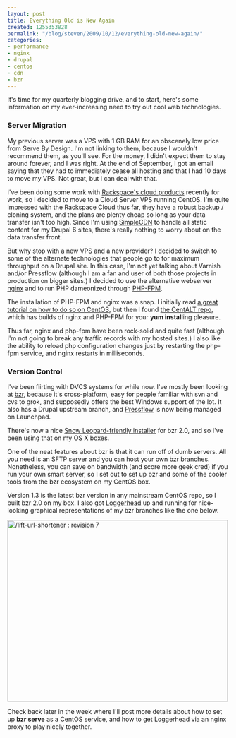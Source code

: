 ```yaml
---
layout: post
title: Everything Old is New Again
created: 1255353828
permalink: "/blog/steven/2009/10/12/everything-old-new-again/"
categories:
- performance
- nginx
- drupal
- centos
- cdn
- bzr
---
```

<p>It's time for my quarterly blogging drive, and to start, here's some information on my ever-increasing need to try out cool web technologies.</p>
<!--more-->
<h3>Server Migration</h3>

<p>My previous server was a VPS with 1 GB RAM for an obscenely low price from Serve By Design. I'm not linking to them, because I wouldn't recommend them, as you'll see.  For the money, I didn't expect them to stay around forever, and I was right. At the end of September, I got an email saying that they had to immediately cease all hosting and that I had 10 days to move my VPS.   Not great, but I can deal with that.</p>

<p>I've been doing some work with <a href="http://www.rackspacecloud.com/">Rackspace's cloud products</a> recently for work, so I decided to move to a Cloud Server VPS running CentOS.  I'm quite impressed with the Rackspace Cloud thus far, they have a robust backup / cloning system, and the plans are plenty cheap so long as your data transfer isn't too high.  Since I'm using <a href="http://www.simplecdn.com/">SimpleCDN</a> to handle all static content for my Drupal 6 sites, there's really nothing to worry about on the data transfer front.</p>

<p>But why stop with a new VPS and a new provider?  I decided to switch to some of the alternate technologies that people go to for maximum throughput on a Drupal site.  In this case, I'm not yet talking about Varnish and/or Pressflow (although I am a fan and user of both those projects in production on bigger sites.)  I decided to use the alternative webserver <a href="http://wiki.nginx.org/">nginx</a> and to run PHP dameonized through <a href="http://php-fpm.org/Main_Page">PHP-FPM</a>.</p>

<p>The installation of PHP-FPM and nginx was a snap. I initially read <a href="http://adityo.blog.binusian.org/?p=428">a great tutorial on how to do so on CentOS</a>, but then I found <a href="http://centos.alt.ru/pub/repository/centos/">the CentALT repo</a>, which has builds of nginx and PHP-FPM for your <strong>yum install</strong>ing pleasure.</p>

<p>Thus far, nginx and php-fpm have been rock-solid and quite fast (although I'm not going to break any traffic records with my hosted sites.)  I also like the ability to reload php configuration changes just by restarting the php-fpm service, and nginx restarts in milliseconds.</p>

<h3>Version Control</h3>

<p>I've been flirting with DVCS systems for while now.  I've mostly been looking at <a href="http://bazaar-vcs.org/en/">bzr</a>, because it's cross-platform, easy for people familiar with svn and cvs to grok, and supposedly offers the best Windows support of the lot.  It also has a Drupal upstream branch, and <a href="https://launchpad.net/pressflow">Pressflow</a> is now being managed on Launchpad.</p>

<p>There's now a nice <a href="http://bazaar-vcs.org/MacOSXDownloads">Snow Leopard-friendly installer</a> for bzr 2.0, and so I've been using that on my OS X boxes.</p>

<p>One of the neat features about bzr is that it can run off of dumb servers.  All you need is an SFTP server and you can host your own bzr branches.  Nonetheless, you can save on bandwidth (and score more geek cred) if you run your own smart server, so I set out to set up bzr and some of the cooler tools from the bzr ecosystem on my CentOS box.</p>

<p>Version 1.3 is the latest bzr version in any mainstream CentOS repo, so I built bzr 2.0 on my box.  I also got <a href="https://launchpad.net/loggerhead">Loggerhead</a> up and running for nice-looking graphical representations of my bzr branches like the one below.</p>

<p><a href="http://www.flickr.com/photos/00sven/4004158545" title="/lift-url-shortener : revision 7" class="flickr-photo-img"><img src="http://farm3.static.flickr.com/2642/4004158545_8dfb8177a7.jpg" alt="/lift-url-shortener : revision 7" title="/lift-url-shortener : revision 7"  class=" flickr-photo-img" height="411" width="500" /></a></p>

<p>Check back later in the week where I'll post more details about how to set up <strong>bzr serve</strong> as a CentOS service, and how to get Loggerhead via an nginx proxy to play nicely together.</p>
